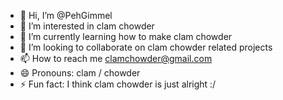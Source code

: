 - 👋 Hi, I’m @PehGimmel
- 👀 I’m interested in clam chowder
- 🌱 I’m currently learning how to make clam chowder
- 💞️ I’m looking to collaborate on clam chowder related projects
- 📫 How to reach me clamchowder@gmail.com
- 😄 Pronouns: clam / chowder
- ⚡ Fun fact: I think clam chowder is just alright :/

<!---
PehGimmel/PehGimmel is a ✨ special ✨ repository because its `README.md` (this file) appears on your GitHub profile.
You can click the Preview link to take a look at your changes.
--->
